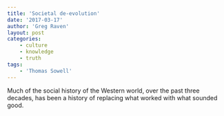 ```yaml
---
title: 'Societal de-evolution'
date: '2017-03-17'
author: 'Greg Raven'
layout: post
categories:
    - culture
    - knowledge
    - truth
tags:
    - 'Thomas Sowell'
---
```


Much of the social history of the Western world, over the past three decades, has been a history of replacing what worked with what sounded good.
